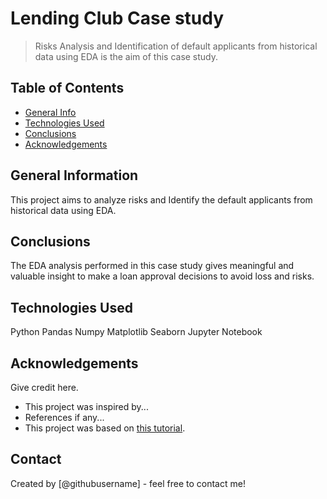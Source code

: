 # Lending Club Case study
>Risks Analysis and Identification of default applicants from historical data using EDA is the aim of this case study.


## Table of Contents
* [General Info](#general-information)
* [Technologies Used](#technologies-used)
* [Conclusions](#conclusions)
* [Acknowledgements](#acknowledgements)

<!-- You can include any other section that is pertinent to your problem -->

## General Information
This project aims to analyze risks and Identify the default applicants from historical data using EDA.



## Conclusions
The EDA analysis performed in this case study gives meaningful and valuable insight to make a loan approval decisions to avoid loss and risks.


## Technologies Used
Python
Pandas 
Numpy
Matplotlib
Seaborn
Jupyter Notebook


<!-- As the libraries versions keep on changing, it is recommended to mention the version of library used in this project -->

## Acknowledgements
Give credit here.
- This project was inspired by...
- References if any...
- This project was based on [this tutorial](https://www.example.com).


## Contact
Created by [@githubusername] - feel free to contact me!


<!-- Optional -->
<!-- ## License -->
<!-- This project is open source and available under the [... License](). -->

<!-- You don't have to include all sections - just the one's relevant to your project -->
